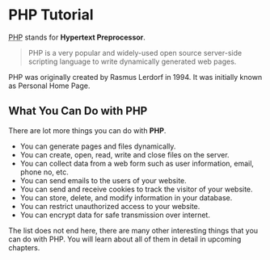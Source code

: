 # PHP Tutorial

<abbr title="Hypertext Preprocessor">PHP</abbr> stands for **Hypertext Preprocessor**. <br/>
> PHP is a very popular and widely-used open source server-side scripting language to write dynamically generated web pages. 

PHP was originally created by Rasmus Lerdorf in 1994. It was initially known as Personal Home Page.
## What You Can Do with PHP

There are lot more things you can do with **PHP**.

* You can generate pages and files dynamically.
* You can create, open, read, write and close files on the server.
* You can collect data from a web form such as user information, email, phone no, etc.
* You can send emails to the users of your website.
* You can send and receive cookies to track the visitor of your website.
* You can store, delete, and modify information in your database.
* You can restrict unauthorized access to your website.
* You can encrypt data for safe transmission over internet.

The list does not end here, there are many other interesting things that you can do with PHP. You will learn about all of them in detail in upcoming chapters.
